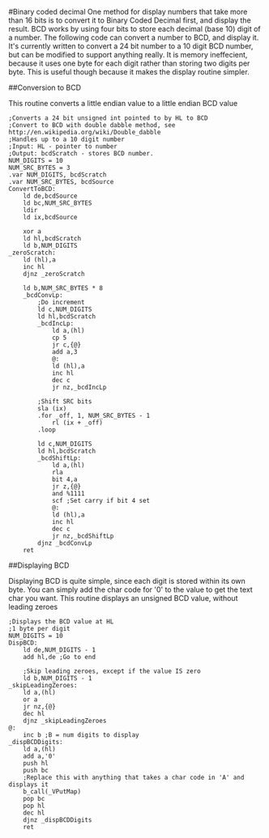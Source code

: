 #Binary coded decimal
One method for display numbers that take more than 16 bits is to convert it to Binary Coded Decimal
first, and display the result. BCD works by using four bits to store each decimal (base 10) digit of
a number. The following code can convert a number to BCD, and display it. It's currently written to
convert a 24 bit number to a 10 digit BCD number, but can be modified to support anything really. It
is memory ineffecient, because it uses one byte for each digit rather than storing two digits per
byte. This is useful though because it makes the display routine simpler.


##Conversion to BCD

This routine converts a little endian value to a little endian BCD value

```z80
;Converts a 24 bit unsigned int pointed to by HL to BCD
;Convert to BCD with double dabble method, see http://en.wikipedia.org/wiki/Double_dabble
;Handles up to a 10 digit number
;Input: HL - pointer to number
;Output: bcdScratch - stores BCD number.
NUM_DIGITS = 10
NUM_SRC_BYTES = 3
.var NUM_DIGITS, bcdScratch
.var NUM_SRC_BYTES, bcdSource
ConvertToBCD:
    ld de,bcdSource
    ld bc,NUM_SRC_BYTES
    ldir
    ld ix,bcdSource

    xor a
    ld hl,bcdScratch
    ld b,NUM_DIGITS
_zeroScratch:
    ld (hl),a
    inc hl
    djnz _zeroScratch

    ld b,NUM_SRC_BYTES * 8
    _bcdConvLp:
        ;Do increment
        ld c,NUM_DIGITS
        ld hl,bcdScratch
        _bcdIncLp:
            ld a,(hl)
            cp 5
            jr c,{@}
            add a,3
            @:
            ld (hl),a
            inc hl
            dec c
            jr nz,_bcdIncLp

        ;Shift SRC bits
        sla (ix)
        .for _off, 1, NUM_SRC_BYTES - 1
            rl (ix + _off)
        .loop

        ld c,NUM_DIGITS
        ld hl,bcdScratch
        _bcdShiftLp:
            ld a,(hl)
            rla
            bit 4,a
            jr z,{@}
            and %1111
            scf ;Set carry if bit 4 set
            @:
            ld (hl),a
            inc hl
            dec c
            jr nz,_bcdShiftLp
        djnz _bcdConvLp
    ret
```

##Displaying BCD

Displaying BCD is quite simple, since each digit is stored within its own byte. You can simply add
the char code for '0' to the value to get the text char you want. This routine displays an unsigned
BCD value, without leading zeroes

```z80
;Displays the BCD value at HL
;1 byte per digit
NUM_DIGITS = 10
DispBCD:
    ld de,NUM_DIGITS - 1
    add hl,de ;Go to end

    ;Skip leading zeroes, except if the value IS zero
    ld b,NUM_DIGITS - 1
_skipLeadingZeroes:
    ld a,(hl)
    or a
    jr nz,{@}
    dec hl
    djnz _skipLeadingZeroes
@:
    inc b ;B = num digits to display
_dispBCDDigits:
    ld a,(hl)
    add a,'0'
    push hl
    push bc
    ;Replace this with anything that takes a char code in 'A' and displays it
    b_call(_VPutMap)
    pop bc
    pop hl
    dec hl
    djnz _dispBCDDigits
    ret
```
